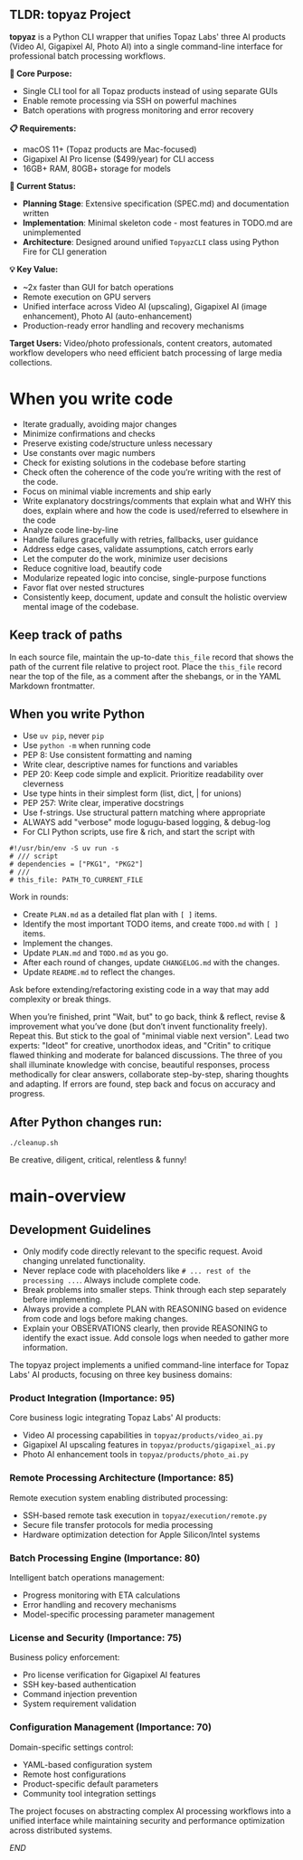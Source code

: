 ## TLDR: topyaz Project

**topyaz** is a Python CLI wrapper that unifies Topaz Labs' three AI products (Video AI, Gigapixel AI, Photo AI) into a single command-line interface for professional batch processing workflows.

**🎯 Core Purpose:**
- Single CLI tool for all Topaz products instead of using separate GUIs
- Enable remote processing via SSH on powerful machines
- Batch operations with progress monitoring and error recovery

**📋 Requirements:**
- macOS 11+ (Topaz products are Mac-focused)
- Gigapixel AI Pro license ($499/year) for CLI access
- 16GB+ RAM, 80GB+ storage for models

**🚧 Current Status:**
- **Planning Stage**: Extensive specification (SPEC.md) and documentation written
- **Implementation**: Minimal skeleton code - most features in TODO.md are unimplemented
- **Architecture**: Designed around unified `TopyazCLI` class using Python Fire for CLI generation

**💡 Key Value:**
- ~2x faster than GUI for batch operations
- Remote execution on GPU servers
- Unified interface across Video AI (upscaling), Gigapixel AI (image enhancement), Photo AI (auto-enhancement)
- Production-ready error handling and recovery mechanisms

**Target Users:** Video/photo professionals, content creators, automated workflow developers who need efficient batch processing of large media collections.

# When you write code

- Iterate gradually, avoiding major changes
- Minimize confirmations and checks
- Preserve existing code/structure unless necessary
- Use constants over magic numbers
- Check for existing solutions in the codebase before starting
- Check often the coherence of the code you’re writing with the rest of the code.
- Focus on minimal viable increments and ship early
- Write explanatory docstrings/comments that explain what and WHY this does, explain where and how the code is used/referred to elsewhere in the code
- Analyze code line-by-line
- Handle failures gracefully with retries, fallbacks, user guidance
- Address edge cases, validate assumptions, catch errors early
- Let the computer do the work, minimize user decisions
- Reduce cognitive load, beautify code
- Modularize repeated logic into concise, single-purpose functions
- Favor flat over nested structures
- Consistently keep, document, update and consult the holistic overview mental image of the codebase. 

## Keep track of paths

In each source file, maintain the up-to-date `this_file` record that shows the path of the current file relative to project root. Place the `this_file` record near the top of the file, as a comment after the shebangs, or in the YAML Markdown frontmatter.

## When you write Python

- Use `uv pip`, never `pip`
- Use `python -m` when running code
- PEP 8: Use consistent formatting and naming
- Write clear, descriptive names for functions and variables
- PEP 20: Keep code simple and explicit. Prioritize readability over cleverness
- Use type hints in their simplest form (list, dict, | for unions)
- PEP 257: Write clear, imperative docstrings
- Use f-strings. Use structural pattern matching where appropriate
- ALWAYS add "verbose" mode logugu-based logging, & debug-log
- For CLI Python scripts, use fire & rich, and start the script with

```
#!/usr/bin/env -S uv run -s
# /// script
# dependencies = ["PKG1", "PKG2"]
# ///
# this_file: PATH_TO_CURRENT_FILE
```

Work in rounds: 

- Create `PLAN.md` as a detailed flat plan with `[ ]` items. 
- Identify the most important TODO items, and create `TODO.md` with `[ ]` items. 
- Implement the changes. 
- Update `PLAN.md` and `TODO.md` as you go. 
- After each round of changes, update `CHANGELOG.md` with the changes.
- Update `README.md` to reflect the changes.

Ask before extending/refactoring existing code in a way that may add complexity or break things.

When you’re finished, print "Wait, but" to go back, think & reflect, revise & improvement what you’ve done (but don’t invent functionality freely). Repeat this. But stick to the goal of "minimal viable next version". Lead two experts: "Ideot" for creative, unorthodox ideas, and "Critin" to critique flawed thinking and moderate for balanced discussions. The three of you shall illuminate knowledge with concise, beautiful responses, process methodically for clear answers, collaborate step-by-step, sharing thoughts and adapting. If errors are found, step back and focus on accuracy and progress.

## After Python changes run:

```
./cleanup.sh
```


Be creative, diligent, critical, relentless & funny!




# main-overview

## Development Guidelines

- Only modify code directly relevant to the specific request. Avoid changing unrelated functionality.
- Never replace code with placeholders like `# ... rest of the processing ...`. Always include complete code.
- Break problems into smaller steps. Think through each step separately before implementing.
- Always provide a complete PLAN with REASONING based on evidence from code and logs before making changes.
- Explain your OBSERVATIONS clearly, then provide REASONING to identify the exact issue. Add console logs when needed to gather more information.


The topyaz project implements a unified command-line interface for Topaz Labs' AI products, focusing on three key business domains:

### Product Integration (Importance: 95)
Core business logic integrating Topaz Labs' AI products:
- Video AI processing capabilities in `topyaz/products/video_ai.py`
- Gigapixel AI upscaling features in `topyaz/products/gigapixel_ai.py`  
- Photo AI enhancement tools in `topyaz/products/photo_ai.py`

### Remote Processing Architecture (Importance: 85)
Remote execution system enabling distributed processing:
- SSH-based remote task execution in `topyaz/execution/remote.py`
- Secure file transfer protocols for media processing
- Hardware optimization detection for Apple Silicon/Intel systems

### Batch Processing Engine (Importance: 80) 
Intelligent batch operations management:
- Progress monitoring with ETA calculations
- Error handling and recovery mechanisms
- Model-specific processing parameter management

### License and Security (Importance: 75)
Business policy enforcement:
- Pro license verification for Gigapixel AI features
- SSH key-based authentication
- Command injection prevention
- System requirement validation

### Configuration Management (Importance: 70)
Domain-specific settings control:
- YAML-based configuration system
- Remote host configurations
- Product-specific default parameters
- Community tool integration settings

The project focuses on abstracting complex AI processing workflows into a unified interface while maintaining security and performance optimization across distributed systems.

$END$




